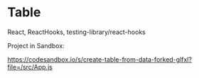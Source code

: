 # Table

React, ReactHooks, testing-library/react-hooks

Project in Sandbox:

https://codesandbox.io/s/create-table-from-data-forked-glfxl?file=/src/App.js

